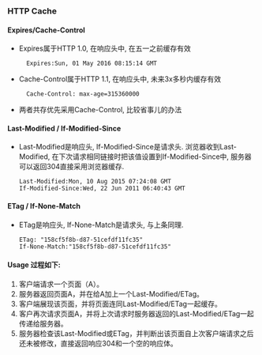### HTTP Cache

####  Expires/Cache-Control

- Expires属于HTTP 1.0, 在响应头中, 在五一之前缓存有效

    ```
      Expires:Sun, 01 May 2016 08:15:14 GMT
    ```
- Cache-Control属于HTTP 1.1, 在响应头中, 未来3x多秒内缓存有效

    ```
      Cache-Control: max-age=315360000
    ```
- 两者共存优先采用Cache-Control, 比较省事儿的办法

####  Last-Modified / If-Modified-Since
- Last-Modified是响应头, If-Modified-Since是请求头. 浏览器收到Last-Modified, 在下次请求相同链接时把该值设置到If-Modified-Since中, 服务器可以返回304直接采用浏览器缓存.
  
  ```
  Last-Modified:Mon, 10 Aug 2015 07:24:08 GMT
  If-Modified-Since:Wed, 22 Jun 2011 06:40:43 GMT
  ```

####  ETag / If-None-Match
- ETag是响应头, If-None-Match是请求头, 与上条同理.
  
  ```
  ETag: "158cf5f8b-d87-51cefdf11fc35"
  If-None-Match:"158cf5f8b-d87-51cefdf11fc35"
  ```
  
####  Usage 过程如下:
1. 客户端请求一个页面（A）。 
2. 服务器返回页面A，并在给A加上一个Last-Modified/ETag。 
3. 客户端展现该页面，并将页面连同Last-Modified/ETag一起缓存。 
4. 客户再次请求页面A，并将上次请求时服务器返回的Last-Modified/ETag一起传递给服务器。 
5. 服务器检查该Last-Modified或ETag，并判断出该页面自上次客户端请求之后还未被修改，直接返回响应304和一个空的响应体。
  
